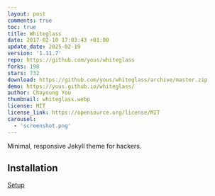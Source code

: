 ```yaml
---
layout: post
comments: true
toc: true
title: Whiteglass
date: 2017-02-10 17:03:43 +01:00
update_date: 2025-02-19
version: '1.11.7'
repo: https://github.com/yous/whiteglass
forks: 198
stars: 732
download: https://github.com/yous/whiteglass/archive/master.zip
demo: https://yous.github.io/whiteglass/
author: Chayoung You
thumbnail: whiteglass.webp
license: MIT
license_link: https://opensource.org/license/MIT
carousel:
  - 'screenshot.png'
---
```


Minimal, responsive Jekyll theme for hackers.

## Installation

[Setup](https://github.com/yous/whiteglass/blob/master/README.md)
